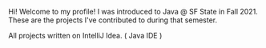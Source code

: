 Hi! Welcome to my profile! I was introduced to Java @ SF State in Fall 2021. These are the projects I've contributed to during that semester.

All projects written on IntelliJ Idea. ( Java IDE )
